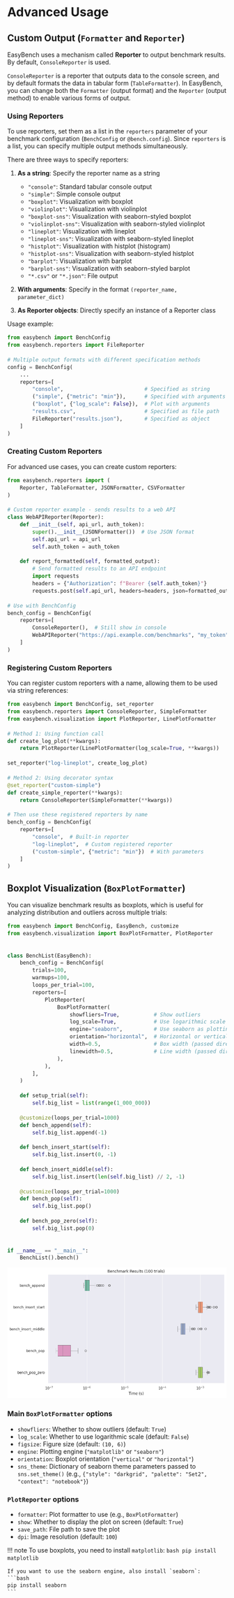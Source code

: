 # Advanced Usage

## Custom Output (`Formatter` and `Reporter`)

EasyBench uses a mechanism called **Reporter** to output benchmark results. By default, `ConsoleReporter` is used.

`ConsoleReporter` is a reporter that outputs data to the console screen, and by default formats the data in tabular form (`TableFormatter`). In EasyBench, you can change both the `Formatter` (output format) and the `Reporter` (output method) to enable various forms of output.

### Using Reporters

To use reporters, set them as a list in the `reporters` parameter of your benchmark configuration (`BenchConfig` or `@bench.config`). Since `reporters` is a list, you can specify multiple output methods simultaneously.

There are three ways to specify reporters:

1. **As a string**: Specify the reporter name as a string

    - `"console"`: Standard tabular console output
    - `"simple"`: Simple console output
    - `"boxplot"`: Visualization with boxplot
    - `"violinplot"`: Visualization with violinplot
    - `"boxplot-sns"`: Visualization with seaborn-styled boxplot
    - `"violinplot-sns"`: Visualization with seaborn-styled violinplot
    - `"lineplot"`: Visualization with lineplot
    - `"lineplot-sns"`: Visualization with seaborn-styled lineplot
    - `"histplot"`: Visualization with histplot (histogram)
    - `"histplot-sns"`: Visualization with seaborn-styled histplot
    - `"barplot"`: Visualization with barplot
    - `"barplot-sns"`: Visualization with seaborn-styled barplot
    - `"*.csv"` or `"*.json"`: File output

2. **With arguments**: Specify in the format `(reporter_name, parameter_dict)`

3. **As Reporter objects**: Directly specify an instance of a Reporter class


Usage example:

```python
from easybench import BenchConfig
from easybench.reporters import FileReporter

# Multiple output formats with different specification methods
config = BenchConfig(
    ...
    reporters=[
        "console",                          # Specified as string
        ("simple", {"metric": "min"}),      # Specified with arguments
        ("boxplot", {"log_scale": False}),  # Plot with arguments
        "results.csv",                      # Specified as file path
        FileReporter("results.json"),       # Specified as object
    ]
)
```

### Creating Custom Reporters

For advanced use cases, you can create custom reporters:

```python
from easybench.reporters import (
    Reporter, TableFormatter, JSONFormatter, CSVFormatter
)

# Custom reporter example - sends results to a web API
class WebAPIReporter(Reporter):
    def __init__(self, api_url, auth_token):
        super().__init__(JSONFormatter())  # Use JSON format
        self.api_url = api_url
        self.auth_token = auth_token
    
    def report_formatted(self, formatted_output):
        # Send formatted results to an API endpoint
        import requests
        headers = {"Authorization": f"Bearer {self.auth_token}"}
        requests.post(self.api_url, headers=headers, json=formatted_output)

# Use with BenchConfig
bench_config = BenchConfig(
    reporters=[
        ConsoleReporter(),  # Still show in console
        WebAPIReporter("https://api.example.com/benchmarks", "my_token")
    ]
)
```

### Registering Custom Reporters

You can register custom reporters with a name, allowing them to be used via string references:

```python
from easybench import BenchConfig, set_reporter
from easybench.reporters import ConsoleReporter, SimpleFormatter
from easybench.visualization import PlotReporter, LinePlotFormatter

# Method 1: Using function call
def create_log_plot(**kwargs):
    return PlotReporter(LinePlotFormatter(log_scale=True, **kwargs))

set_reporter("log-lineplot", create_log_plot)

# Method 2: Using decorator syntax
@set_reporter("custom-simple")
def create_simple_reporter(**kwargs):
    return ConsoleReporter(SimpleFormatter(**kwargs))

# Then use these registered reporters by name
bench_config = BenchConfig(
    reporters=[
        "console",  # Built-in reporter
        "log-lineplot",  # Custom registered reporter 
        ("custom-simple", {"metric": "min"})  # With parameters
    ]
)
```

## Boxplot Visualization (`BoxPlotFormatter`)

You can visualize benchmark results as boxplots, which is useful for analyzing distribution and outliers across multiple trials:

```python
from easybench import BenchConfig, EasyBench, customize
from easybench.visualization import BoxPlotFormatter, PlotReporter


class BenchList(EasyBench):
    bench_config = BenchConfig(
        trials=100,
        warmups=100,
        loops_per_trial=100,
        reporters=[
            PlotReporter(
                BoxPlotFormatter(
                    showfliers=True,           # Show outliers
                    log_scale=True,            # Use logarithmic scale
                    engine="seaborn",          # Use seaborn as plotting engine
                    orientation="horizontal",  # Horizontal or vertical orientation
                    width=0.5,                 # Box width (passed directly to seaborn's boxplot)
                    linewidth=0.5,             # Line width (passed directly to seaborn's boxplot)
                ),
            ),
        ],
    )

    def setup_trial(self):
        self.big_list = list(range(1_000_000))

    @customize(loops_per_trial=1000)
    def bench_append(self):
        self.big_list.append(-1)

    def bench_insert_start(self):
        self.big_list.insert(0, -1)

    def bench_insert_middle(self):
        self.big_list.insert(len(self.big_list) // 2, -1)

    @customize(loops_per_trial=1000)
    def bench_pop(self):
        self.big_list.pop()

    def bench_pop_zero(self):
        self.big_list.pop(0)


if __name__ == "__main__":
    BenchList().bench()
```

![Boxplot Visualization](https://raw.githubusercontent.com/smurak/easybench/main/images/visualization_boxplot.png)

### Main `BoxPlotFormatter` options

- `showfliers`: Whether to show outliers (default: `True`)
- `log_scale`: Whether to use logarithmic scale (default: `False`)
- `figsize`: Figure size (default: `(10, 6)`)
- `engine`: Plotting engine (`"matplotlib"` or `"seaborn"`)
- `orientation`: Boxplot orientation (`"vertical"` or `"horizontal"`)
- `sns_theme`: Dictionary of seaborn theme parameters passed to `sns.set_theme()` (e.g., `{"style": "darkgrid", "palette": "Set2", "context": "notebook"}`)

### `PlotReporter` options

- `formatter`: Plot formatter to use (e.g., `BoxPlotFormatter`)
- `show`: Whether to display the plot on screen (default: `True`)
- `save_path`: File path to save the plot
- `dpi`: Image resolution (default: `100`)

!!! note
    To use boxplots, you need to install `matplotlib`:
    ```bash
    pip install matplotlib
    ```
    
    If you want to use the seaborn engine, also install `seaborn`:
    ```bash
    pip install seaborn
    ```
